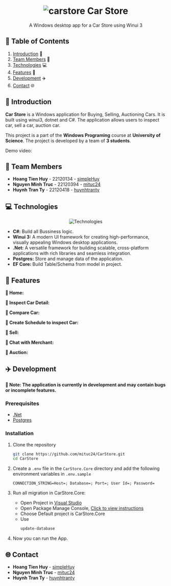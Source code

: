 <div align="center">
  
# ![carstore](https://github.com/user-attachments/assets/318ca008-e92f-4561-b5f8-8f1de04f3466)  Car Store

  <p>A Windows desktop app for a Car Store using Winui 3</p> 
  
</div>


## 📘 Table of Contents
1. [Introduction](#introduction) 🌟
2. [Team Members](#team-members) 🤝
3. [Technologies](#technologies) 💻
4. [Features](#features) 🔎
5. [Development](#development) ✈️
6. [Contact](#contact) 🌐

## 🌟 <a name="introduction">Introduction</a>

**Car Store** is a Windows application for Buying, Selling, Auctioning Cars. It is built using winui3, dotnet and C#. The application allows users to inspect car, sell a car, auction car.

This project is a part of the **Windows Programing** course at **University of Science**. The project is developed by a team of **3 students**.

Demo video: 

## 🤝 <a name="team-members">Team Members</a>

- **Hoang Tien Huy** - 22120134 - [simpleHuy](https://github.com/simpleHuy)
- **Nguyen Minh Truc** - 22120394 - [mituc24](https://github.com/CatHuyuH24)
- **Huynh Tran Ty** - 22120418 - [huynhtranty](https://github.com/huynhtranty)

## 💻 <a name="technologies">Technologies</a>
<div align="center">
  
  ![Technologies](https://skillicons.dev/icons?i=cs,dotnet,postgres)

</div>

- **C#:** Build all Bussiness logic.
- **Winui 3:** A modern UI framework for creating high-performance, visually appealing Windows desktop applications.
- **.Net:** A versatile framework for building scalable, cross-platform applications with rich libraries and seamless integration.
- **Postgres:** Store and manage data of the application.
- **EF Core:** Build Table/Schema from model in project.

## 🔎 <a name="features">Features</a>

**🔷 Home:**

**🔷 Inspect Car Detail:** 

**🔷 Compare Car:** 

**🔷 Create Schedule to inspect Car:** 

**🔷 Sell:** 

**🔷 Chat with Merchant:**

**🔷 Auction:**

## ✈️ <a name="development">Development</a>

#### 📌 Note: The application is currently in development and may contain bugs or incomplete features.

### Prerequisites
- [.Net](https://dotnet.microsoft.com/en-us/download/dotnet-framework)
- [Postgres](https://www.postgresql.org/)

### Installation
1. Clone the repository
   ```bash
   git clone https://github.com/mituc24/CarStore.git
   cd CarStore
   ```
2. Create a `.env` file in the `CarStore.Core` directory and add the following environment variables in `.env.sample`
    ```env.sample
    CONNECTION_STRING=Host=; Database=; Port=; User Id=; Password=
    ```

3. Run all migration in CarStore.Core:
   - Open Project in [Visual Studio](https://visualstudio.microsoft.com/vs/)
   - Open Package Manage Console, [Click to view instructions](https://learn.microsoft.com/en-us/nuget/consume-packages/install-use-packages-powershell)
   - Choose Default project is CarStore.Core
   - Use
     ```bash
     update-database
     ```
4. Now you can run the App.

## 🌐 <a name="contact">Contact</a>

- **Hoang Tien Huy** - [simpleHuy](https://github.com/simpleHuy)
- **Nguyen Minh Truc** - [mituc24](https://github.com/CatHuyuH24)
- **Huynh Tran Ty** - [huynhtranty](https://github.com/huynhtranty)
